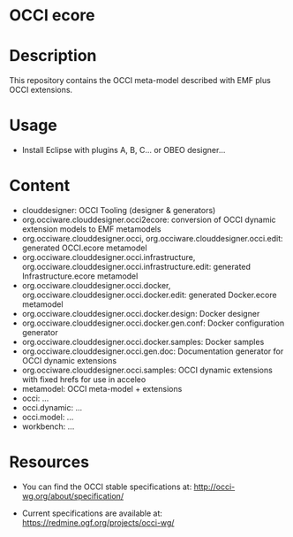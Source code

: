 OCCI ecore
==========

# Description

This repository contains the OCCI meta-model described with EMF plus
OCCI extensions.

# Usage

* Install Eclipse with plugins A, B, C... or OBEO designer...

# Content

* clouddesigner: OCCI Tooling (designer & generators)
 * org.occiware.clouddesigner.occi2ecore: conversion of OCCI dynamic extension models to EMF metamodels
 * org.occiware.clouddesigner.occi, org.occiware.clouddesigner.occi.edit: generated OCCI.ecore metamodel
 * org.occiware.clouddesigner.occi.infrastructure, org.occiware.clouddesigner.occi.infrastructure.edit: generated Infrastructure.ecore metamodel
 * org.occiware.clouddesigner.occi.docker, org.occiware.clouddesigner.occi.docker.edit: generated Docker.ecore metamodel 
 * org.occiware.clouddesigner.occi.docker.design: Docker designer 
 * org.occiware.clouddesigner.occi.docker.gen.conf: Docker configuration generator
 * org.occiware.clouddesigner.occi.docker.samples: Docker samples 
 * org.occiware.clouddesigner.occi.gen.doc: Documentation generator for OCCI dynamic extensions
 * org.occiware.clouddesigner.occi.samples: OCCI dynamic extensions with fixed hrefs for use in acceleo
* metamodel: OCCI meta-model + extensions
* occi: ...
* occi.dynamic: ...
* occi.model: ...
* workbench: ...

# Resources

* You can find the OCCI stable specifications at:
  http://occi-wg.org/about/specification/

* Current specifications are available at:
  https://redmine.ogf.org/projects/occi-wg/
